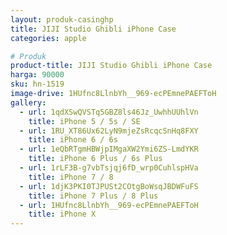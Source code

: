 ```yaml
---
layout: produk-casinghp
title: JIJI Studio Ghibli iPhone Case
categories: apple

# Produk
product-title: JIJI Studio Ghibli iPhone Case
harga: 90000
sku: hn-1519
image-drive: 1HUfnc8LlnbYh__969-ecPEmnePAEFToH
gallery:
  - url: 1qdXSwQVSTq5GBZ8ls46Jz_UwhhUUhlVn
    title: iPhone 5 / 5s / SE
  - url: 1RU_XT86Ux62LyN9mjeZsRcqcSnHq8FXY
    title: iPhone 6 / 6s
  - url: 1eQbRTgmHBWjpIMgaXW2Ymi6ZS-LmdYKR
    title: iPhone 6 Plus / 6s Plus
  - url: 1rLF3B-g7vbTsjqj6fD_wrp0CuhlspHVa
    title: iPhone 7 / 8
  - url: 1djK3PKI0TJPUSt2COtgBoWsqJBDWFuFS
    title: iPhone 7 Plus / 8 Plus
  - url: 1HUfnc8LlnbYh__969-ecPEmnePAEFToH
    title: iPhone X
---
```

